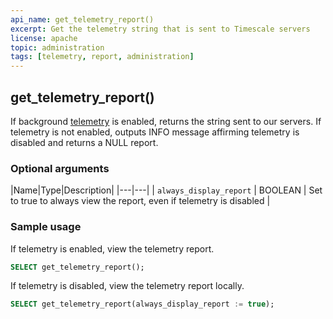 ```yaml
---
api_name: get_telemetry_report()
excerpt: Get the telemetry string that is sent to Timescale servers
license: apache
topic: administration
tags: [telemetry, report, administration]
---
```


## get_telemetry_report()

If background [telemetry] is enabled, returns the string sent to our servers.
If telemetry is not enabled, outputs INFO message affirming telemetry is disabled
and returns a NULL report.

### Optional arguments

|Name|Type|Description|
|---|---|
| `always_display_report` | BOOLEAN | Set to true to always view the report, even if telemetry is disabled |

### Sample usage
If telemetry is enabled, view the telemetry report.
```sql
SELECT get_telemetry_report();
```
If telemetry is disabled, view the telemetry report locally.
```sql
SELECT get_telemetry_report(always_display_report := true);
```

[telemetry]: /timescaledb/:currentVersion:/how-to-guides/configuration/telemetry

